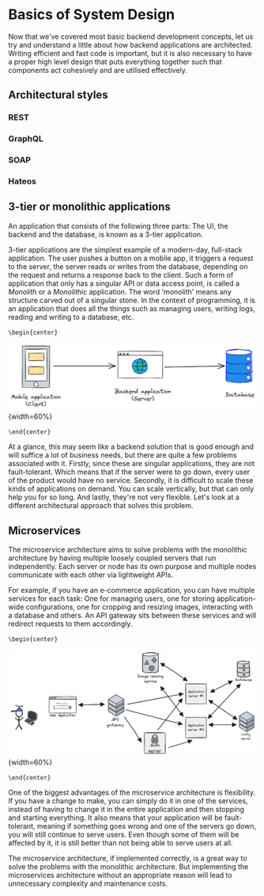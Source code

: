 # Basics of System Design

Now that we've covered most basic backend development concepts, let us try and understand a little about how backend applications are architected. Writing efficient and fast code is important, but it is also necessary to have a proper high level design that puts everything together such that components act cohesively and are utilised effectively.

## Architectural styles

### REST

### GraphQL

### SOAP

### Hateos


## 3-tier or monolithic applications
An application that consists of the following three parts: The UI, the backend and the database, is known as a 3-tier application.

3-tier applications are the simplest example of a modern-day, full-stack application. The user pushes a button on a mobile app, it triggers a request to the server, the server reads or writes from the database, depending on the request and returns a response back to the client. Such a form of application that only has a singular API or data access point, is called a *Monolith* or a *Monolithic* application. The word 'monolith' means any structure carved out of a singular stone. In the context of programming, it is an application that does all the things such as managing users, writing logs, reading and writing to a database, etc.

```{=latex}
\begin{center}
```
![3-tier application](src/book/images/7.1.png){width=60%}
```{=latex}
\end{center}
```

At a glance, this may seem like a backend solution that is good enough and will suffice a lot of business needs, but there are quite a few problems associated with it. Firstly, since these are singular applications, they are not fault-tolerant. Which means that if the server were to go down, every user of the product would have no service. Secondly, it is difficult to scale these kinds of applications on demand. You can scale vertically, but that can only help you for so long. And lastly, they're not very flexible. Let's look at a different architectural approach that solves this problem.

## Microservices
The microservice architecture aims to solve problems with the monolithic architecture by having multiple loosely coupled servers that run independently. Each server or node has its own purpose and multiple nodes communicate with each other via lightweight APIs.

For example, if you have an e-commerce application, you can have multiple services for each task: One for managing users, one for storing application-wide configurations, one for cropping and resizing images, interacting with a database and others. An API gateway sits between these services and will redirect requests to them accordingly.
```{=latex}
\begin{center}
```
![Microservice architecture](src/book/images/7.2.png){width=60%}
```{=latex}
\end{center}
```
One of the biggest advantages of the microservice architecture is flexibility. If you have a change to make, you can simply do it in one of the services, instead of having to change it in the entire application and then stopping and starting everything. It also means that your application will be fault-tolerant, meaning if something goes wrong and one of the servers go down, you will still continue to serve users. Even though some of them will be affected by it, it is still better than not being able to serve users at all.

The microservice architecture, if implemented correctly, is a great way to solve the problems with the monolithic architecture. But implementing the microservices architecture without an appropriate reason will lead to unnecessary complexity and maintenance costs.
